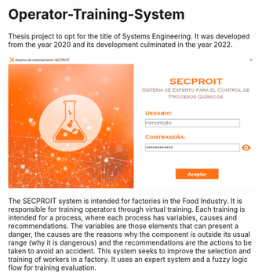 # Operator-Training-System
Thesis project to opt for the title of Systems Engineering. It was developed from the year 2020 and its development culminated in the year 2022.

![Image text](https://github.com/mnk44/Operator-Training-System/blob/feature/src/images/Login_Preview.png)

The SECPROIT system is intended for factories in the Food Industry. It is responsible for training operators through virtual training. Each training is intended for a process, where each process has variables, causes and recommendations. The variables are those elements that can present a danger, the causes are the reasons why the component is outside its usual range (why it is dangerous) and the recommendations are the actions to be taken to avoid an accident.
This system seeks to improve the selection and training of workers in a factory. It uses an expert system and a fuzzy logic flow for training evaluation.
